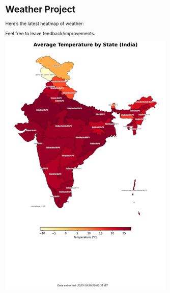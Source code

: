 # Weather Project

Here’s the latest heatmap of weather:

Feel free to leave feedback/improvements.

![India Heatmap](docs/assets/india_heatmap.png?v=F6478D)
